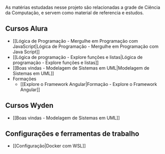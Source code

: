 As matérias estudadas nesse projeto são relacionadas a grade de Ciência da Computação, e servem como material de referencia e estudos.

## Cursos Alura
- [[Lógica de Programação - Mergulhe em Programação com JavaScript|Lógica de Programação - Mergulhe em Programação com Java Script]]
- [[Lógica de programação - Explore funções e listas|Lógica de programação - Explore funções e listas]]
- [[Boas vindas - Modelagem de Sistemas em UML|Modelagem de Sistemas em UML]]
- Formações
	- [[Explore o Framework Angular|Formação - Explore o Framework Angular]]

## Cursos Wyden
- [[Boas vindas - Modelagem de Sistemas em UML]]

## Configurações e ferramentas de trabalho

- [[Configuração|Docker com WSL]]

